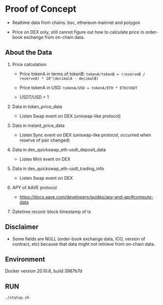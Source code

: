 # Proof of Concept

- Realtime data from chains: bsc, ethereum mainnet and polygon

- Price on DEX only, still cannot figure out how to calculate price in order-book exchange from on-chain data.

## About the Data

1. Price calculation:

    - Price tokenA in terms of tokenB: `tokenA/tokenB = (reserveB / reserveA) * 10^(decimalA - decimalB)`

    - Price tokenA in USD: `tokenA/USD = tokenA/ETH * ETH/USDT`

    - USDT/USD = 1

2. Data in token_price_data

    - Listen Swap event on DEX (uniswap-like protocol)

3. Data in instant_price_data

    - Listen Sync event on DEX (uniswap-like protocol, occurred when reserve of pair changed)

4. Data in dex_quickswap_eth-usdt_deposit_data

    - Listen Mint event on DEX

5. Data in dex_quickswap_eth-usdt_trading_info

    - Listen Swap event on DEX

6. APY of AAVE protocol

    - <https://docs.aave.com/developers/guides/apy-and-apr#compute-data>
 
7. Datetime record: block timestamp of tx

## Disclaimer

- Some fields are NULL (order-book exchange data, ICO, version of contract, etc) because that data might not retrieve from on-chain data.

## Environment

Docker version 20.10.8, build 3967b7d

## RUN

```sh
./statup.sh
```
